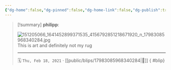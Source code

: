 ```yaml
---
{"dg-home":false,"dg-pinned":false,"dg-home-link":false,"dg-publish":true,"type":"blip","disabled rules":["yaml-title","yaml-title-alias","file-name-heading"],"title":"philipp on instagram @ 2021-02-18","created-date":"2021-02-18T08:16:00","updated-date":"2025-05-02T17:43:08","dg-path":"blips/17983085968340284.md","permalink":"/blips/17983085968340284/","dgPassFrontmatter":true}
---
```


> [!summary] **philipp**:
>
> ![151205066_1641452899371535_4156792851218671920_n_17983085968340284.jpg](/img/user/attachments/151205066_1641452899371535_4156792851218671920_n_17983085968340284.jpg)
> This is art and definitely not my rug
> - - -
>
> 🗓️ `Thu, Feb 18, 2021` · [[public/blips/17983085968340284\|🔗]]
{ #blip}

